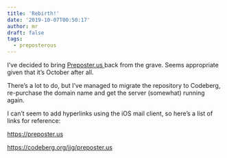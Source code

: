 ```yaml
---
title: 'Rebirth!'
date: '2019-10-07T00:50:17'
author: mr
draft: false
tags:
  - preposterous
---
```

I’ve decided to bring [ Preposter.us ](http://Preposter.us) back from the
grave. Seems appropriate given that it’s October after all.

  

There’s a lot to do, but I’ve managed to migrate the repository to Codeberg,
re-purchase the domain name and get the server (somewhat) running again.

  

I can’t seem to add hyperlinks using the iOS mail client, so here’s a list of
links for reference:

  

[ https://preposter.us ](https://preposter.us)

[ https://codeberg.org/jjg/preposter.us
](https://codeberg.org/jjg/preposter.us)

  

